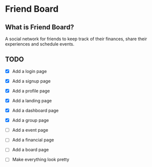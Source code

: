 # Friend Board

## What is Friend Board?
A social network for friends to keep track of their finances, share their experiences and schedule events.

## TODO
* [x] Add a login page
* [x] Add a signup page

* [x] Add a profile page
* [x] Add a landing page

* [x] Add a dashboard page
* [x] Add a group page
* [ ] Add a event page
* [ ] Add a financial page
* [ ] Add a board page

* [ ] Make everything look pretty